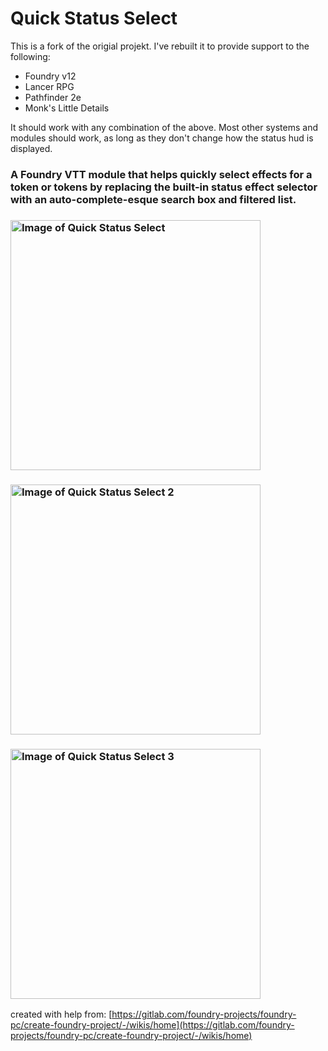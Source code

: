 # Quick Status Select
This is a fork of the origial projekt. I've rebuilt it to provide support to the following:
- Foundry v12
- Lancer RPG
- Pathfinder 2e
- Monk's Little Details

It should work with any combination of the above. Most other systems and modules should work, as long as they don't change how the status hud is displayed. 

### A Foundry VTT module that helps quickly select effects for a token or tokens by replacing the built-in status effect selector with an auto-complete-esque search box and filtered list.

### <img src="https://raw.githubusercontent.com/jeremiahverba/qss/main/qss-empty.png" alt="Image of Quick Status Select" width=400/>

### <img src="https://raw.githubusercontent.com/jeremiahverba/qss/main/qss-example1.png" alt="Image of Quick Status Select 2" width=400/>

### <img src="https://raw.githubusercontent.com/jeremiahverba/qss/main/qss-example2.png" alt="Image of Quick Status Select 3" width=400/>

created with help from: [https://gitlab.com/foundry-projects/foundry-pc/create-foundry-project/-/wikis/home](https://gitlab.com/foundry-projects/foundry-pc/create-foundry-project/-/wikis/home)